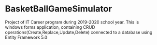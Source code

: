 # BasketBallGameSimulator
Project of IT Career program during 2019-2020 school year. This is windows forms application, containing CRUD operations(Create,Replace,Update,Delete)  connected to a database using Entity Framework 5.0
